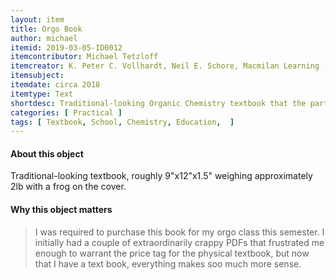 ```yaml
---
layout: item
title: Orgo Book
author: michael
itemid: 2019-03-05-ID0012
itemcontributor: Michael Tetzloff
itemcreator: K. Peter C. Vollhardt, Neil E. Schore, Macmilan Learning (Publisher)
itemsubject:
itemdate: circa 2018
itemtype: Text
shortdesc: Traditional-looking Organic Chemistry textbook that the participant spends more time with than actual people. 
categories: [ Practical ]
tags: [ Textbook, School, Chemistry, Education,  ]
---
```


#### About this object

Traditional-looking textbook, roughly 9"x12"x1.5" weighing approximately 2lb with a frog on the cover.

#### Why this object matters

<blockquote>
I was required to purchase this book for my orgo class this semester. I initially had a couple of extraordinarily crappy PDFs that frustrated me enough to warrant the price tag for the physical textbook, but now that I have a text book, everything makes soo much more sense.
</blockquote>